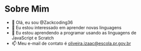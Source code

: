 # Sobre Mim

- 👋 Olá, eu sou @Zackcoding36
- 👀 Eu estou interessado em aprender novas linguagens
- 🌱 Eu estou aprendendo a programar usando as linguagens de JavaScript e Scratch
- 📫 Meu e-mail de contato é oliveira.izaac@escola.pr.gov.br

<!---
Zackcoding36/Zackcoding36 is a ✨ special ✨ repository because its `README.md` (this file) appears on your GitHub profile.
You can click the Preview link to take a look at your changes.
--->
